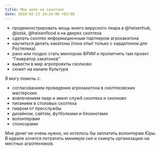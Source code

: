 ```yaml
---
title: Мои цели на хакатоне
date: 2018-02-23 14:24:00 +03:00
---
```



- продемонстрировать мощь моего вирусного пиара в @heisenhub, @iotsk, @heisenflood и на дверях сколтеха
- сделать сколтех информационным партнером агрохакатона
- научиться делать хакатоны (пока опыт только с хардатоном для Ростелека)
- рано или поздно стать ментором ФРИИ и пропитчить там проект “Генератор хакатонов”
- вывести в мир агропроекты сколково
- сюжет на канале Культура

Я могу помочь с:
- согласованием проведения агрохакатона в сколтеховских мастерских
- вовлечением пиар и эвент служб сколтеха и сколково
- питанием в столовых сколтеха
- пиаром от пресслужбы
- дизайном, сайтом, футболками и блокнотами
- волонтерами
- спонсорами

Мне денег не очень нужно, но хотелось бы заплатить волонтерам Юры. В идеале хочется потратить минимум сил и скинуть организацию на местных агротехников.